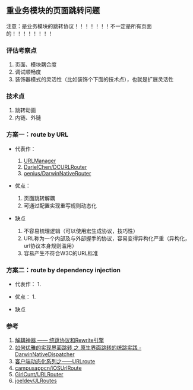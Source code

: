## 重业务模块的页面跳转问题

注意：是业务模块的跳转协议！！！！！！！不一定是所有页面的！！！！！！！！

### 评估考察点

  1. 页面、模块耦合度
  2. 调试顺畅度
  3. 装饰器模式的灵活性（比如装饰个下面的技术点），也就是扩展灵活性

### 技术点

  1. 跳转动画
  2. 内链、外链

### 方案一：route by URL

  * 代表作：
    1. [URLManager](https://github.com/gaosboy/urlmanager)
    2. [DarielChen/DCURLRouter](https://github.com/DarielChen/DCURLRouter)
    3. [oenius/DarwinNativeRouter](https://github.com/oenius/DarwinNativeRouter)

  * 优点：
    1. 页面跳转解耦
    2. 可通过配置实现重写规则动态化

  * 缺点
    1. 不容易梳理逻辑（可以使用宏生成协议，技巧性）
    2. URL称为一个内部及与外部握手的协议，容易变得异构化严重（异构化，url协议本身规则滥用）
    3. 容易产生不符合W3C的URL标准

### 方案二：route by dependency injection

  * 代表作：
    1.

  * 优点：
    1.

  * 缺点


### 参考

  1. [解耦神器 —— 统跳协议和Rewrite引擎](http://pingguohe.net/2015/11/24/Navigator-and-Rewrite.html)
  2. [如何优雅的实现界面跳转 之 原生界面跳转的统跳实践 - DarwinNativeDispatcher](http://www.jianshu.com/p/d37a8cef42fb)
  3. [客户端动态化系列之——URLroute](http://www.tuicool.com/articles/M36ZZzv)
  4. [campusappcn/iOSUrlRoute](https://github.com/campusappcn/iOSUrlRoute)
  5. [GirlCunt/URLRouter](https://github.com/GirlCunt/URLRouter)
  6. [joeldev/JLRoutes](https://github.com/joeldev/JLRoutes)
